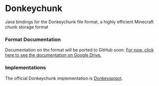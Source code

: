 Donkeychunk
===========

Java bindings for the Donkeychunk file format, a highly efficient Minecraft chunk storage format

### Format Documentation
Documentation on the format will be ported to GitHub soon. [For now, click here to see the documentation on Google Drive.](https://docs.google.com/document/d/1QebPral8IKu0BOZUbWNOpNgxyTJpd2yx_-mQf3DG8NQ/edit?usp=sharing)

### Implementations
The official Donkeychunk implementation is [Donkeyspigot](https://github.com/MCGamerNetwork/Donkeyspigot).
